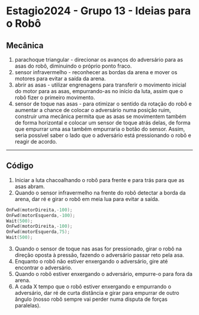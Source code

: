# Estagio2024 - Grupo 13 - Ideias para o Robô

## Mecânica

1. parachoque triangular - direcionar os avanços do adversário para as asas do robô, diminuindo o próprio ponto fraco.
2. sensor infravermelho - reconhecer as bordas da arena e mover os motores para evitar a saída da arena.
3. abrir as asas - utilizar engrenagens para transferir o movimento inicial do motor para as asas, empurrando-as no início da luta, assim que o robô fizer o primeiro movimento.
4. sensor de toque nas asas - para otimizar o sentido da rotação do robô e aumentar a chance de colocar o adversário numa posição ruim, construir uma mecânica permita que as asas se movimentem também de forma horizontal e colocar um sensor de toque atrás delas, de forma que empurrar uma asa também empurraria o botão do sensor. Assim, seria possível saber o lado que o adversário está pressionando o robô e reagir de acordo.

---

## Código

1. Iniciar a luta chacoalhando o robô para frente e para trás para que as asas abram.
2. Quando o sensor infravermelho na frente do robô detectar a borda da arena, dar ré e girar o robô em meia lua para evitar a saída.
```c
OnFwd(motorDireita,-100);
OnFwd(motorEsquerda,-100);
Wait(500);
OnFwd(motorDireita,-100);
OnFwd(motorEsquerda,75);
Wait(500);
```
3. Quando o sensor de toque nas asas for pressionado, girar o robô na direção oposta à pressão, fazendo o adversário passar reto pela asa.
4. Enquanto o robô não estiver enxergando o adversário, gire até encontrar o adversário.
5. Quando o robô estiver enxergando o adversário, empurre-o para fora da arena.
6. A cada X tempo que o robô estiver enxergando e empurrando o adversário, dar ré de curta distância e girar para empurrar de outro ângulo (nosso robô sempre vai perder numa disputa de forças paralelas).
